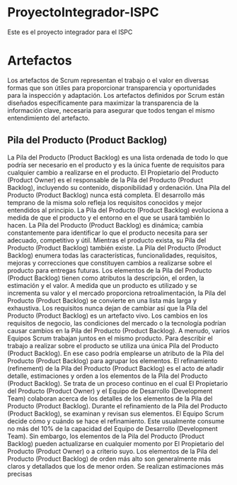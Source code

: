 # ProyectoIntegrador-ISPC
Este es el proyecto integrador para el ISPC

# Artefactos
Los artefactos de Scrum representan el trabajo o el valor en diversas formas que son útiles para proporcionar transparencia y oportunidades para la inspección y adaptación. Los artefactos
definidos por Scrum están diseñados específicamente para maximizar la transparencia de la información clave, necesaria para asegurar que todos tengan el mismo entendimiento del
artefacto.

## Pila del Producto (Product Backlog)
La Pila del Producto (Product Backlog) es una lista ordenada de todo lo que podría ser necesario en el producto y es la única fuente de requisitos para cualquier cambio a realizarse en el
producto. El Propietario del Producto (Product Owner) es el responsable de la Pila del Producto (Product Backlog), incluyendo su contenido, disponibilidad y ordenación.
Una Pila del Producto (Product Backlog) nunca está completa. El desarrollo más temprano de la misma solo refleja los requisitos conocidos y mejor entendidos al principio. La Pila del Producto
(Product Backlog) evoluciona a medida de que el producto y el entorno en el que se usará también lo hacen. La Pila del Producto (Product Backlog) es dinámica; cambia constantemente
para identificar lo que el producto necesita para ser adecuado, competitivo y útil. Mientras el producto exista, su Pila del Producto (Product Backlog) también existe.
La Pila del Producto (Product Backlog) enumera todas las características, funcionalidades, requisitos, mejoras y correcciones que constituyen cambios a realizarse sobre el producto para
entregas futuras. Los elementos de la Pila del Producto (Product Backlog) tienen como atributos la descripción, el orden, la estimación y el valor.
A medida que un producto es utilizado y se incrementa su valor y el mercado proporciona retroalimentación, la Pila del Producto (Product Backlog) se convierte en una lista más larga y
exhaustiva. Los requisitos nunca dejan de cambiar así que la Pila del Producto (Product Backlog) es un artefacto vivo. Los cambios en los requisitos de negocio, las condiciones del mercado o la
tecnología podrían causar cambios en la Pila del Producto (Product Backlog). A menudo, varios Equipos Scrum trabajan juntos en el mismo producto. Para describir el trabajo
a realizar sobre el producto se utiliza una única Pila del Producto (Product Backlog). En ese caso podría emplearse un atributo de la Pila del Producto (Product Backlog) para agrupar los
elementos. El refinamiento (refinement) de la Pila del Producto (Product Backlog) es el acto de añadir detalle, estimaciones y orden a los elementos de la Pila del Producto (Product Backlog). Se trata
de un proceso continuo en el cual El Propietario del Producto (Product Owner) y el Equipo de Desarrollo (Development Team) colaboran acerca de los detalles de los elementos de la Pila del
Producto (Product Backlog). Durante el refinamiento de la Pila del Producto (Product Backlog), se examinan y revisan sus elementos. El Equipo Scrum decide cómo y cuándo se hace el
refinamiento. Este usualmente consume no más del 10% de la capacidad del Equipo de Desarrollo (Development Team). Sin embargo, los elementos de la Pila del Producto (Product
Backlog) pueden actualizarse en cualquier momento por El Propietario del Producto (Product Owner) o a criterio suyo.
Los elementos de la Pila del Producto (Product Backlog) de orden más alto son generalmente más claros y detallados que los de menor orden. Se realizan estimaciones más precisas
